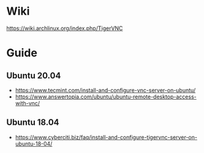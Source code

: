 # Wiki
https://wiki.archlinux.org/index.php/TigerVNC

# Guide
## Ubuntu 20.04
- https://www.tecmint.com/install-and-configure-vnc-server-on-ubuntu/
- https://www.answertopia.com/ubuntu/ubuntu-remote-desktop-access-with-vnc/

## Ubuntu 18.04
- https://www.cyberciti.biz/faq/install-and-configure-tigervnc-server-on-ubuntu-18-04/

